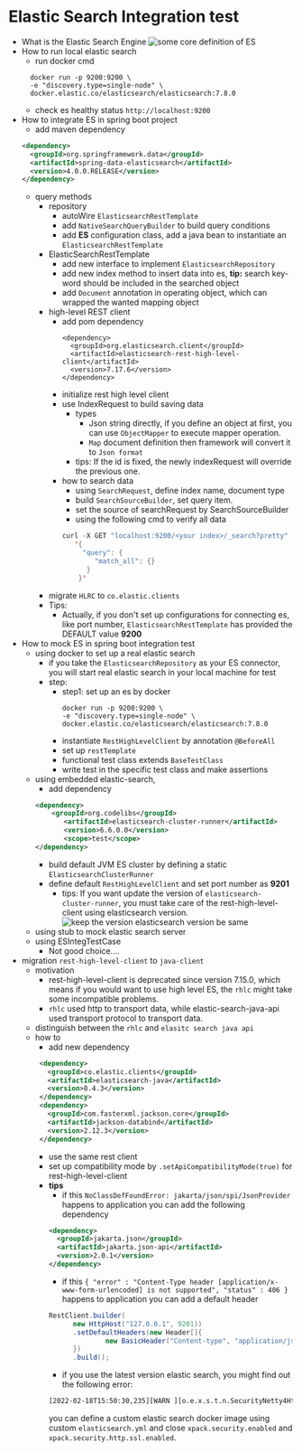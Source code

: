 # Elastic Search Integration test

* What is the Elastic Search Engine
  ![some core definition of ES](https://user-images.githubusercontent.com/6279298/195224811-1137dceb-8857-4d3f-87fc-27cbb5768299.png)
* How to run local elastic search
  * run docker cmd 
  ```
    docker run -p 9200:9200 \
    -e "discovery.type=single-node" \
    docker.elastic.co/elasticsearch/elasticsearch:7.8.0
  ```
  * check es healthy status ``` http://localhost:9200 ```
* How to integrate ES in spring boot project
  * add maven dependency
  ```xml
  <dependency>
    <groupId>org.springframework.data</groupId>
    <artifactId>spring-data-elasticsearch</artifactId>
    <version>4.0.0.RELEASE</version>
  </dependency>
  ```
  * query methods
    * repository
      * autoWire ```ElasticsearchRestTemplate```
      * add ```NativeSearchQueryBuilder``` to build query conditions
      * add **ES** configuration class, add a java bean to instantiate an ```ElasticsearchRestTemplate```
    * ElasticSearchRestTemplate
      * add new interface to implement ```ElasticsearchRepository```
      * add new index method to insert data into es, **tip:** search key-word should be included in the searched object
      * add ```Document``` annotation in operating object, which can wrapped the wanted mapping object
    * high-level REST client
      * add pom dependency
        ```
        <dependency>
          <groupId>org.elasticsearch.client</groupId>
          <artifactId>elasticsearch-rest-high-level-client</artifactId>
          <version>7.17.6</version>
        </dependency>
        ```
      * initialize rest high level client
      * use IndexRequest to build saving data
        * types
          * Json string directly, if you define an object at first, you can use `ObjectMapper` to execute mapper operation. 
          * `Map` document definition then framework will convert it to `Json format`
        * tips: If the id is fixed, the newly indexRequest will override the previous one.
      * how to search data
        * using `SearchRequest`, define index name, document type
        * build `SearchSourceBuilder`, set query item. 
        * set the source of searchRequest by SearchSourceBuilder
        * using the following cmd to verify all data
        ```kotlin
        curl -X GET "localhost:9200/<your index>/_search?pretty" -H 'Content-Type: application/json' -d
           '{
             "query": {
                "match_all": {}
              }
            }'
        ```
    * migrate `HLRC` to `co.elastic.clients`
    * Tips:
      * Actually, if you don't set up configurations for connecting es, like port number, ```ElasticsearchRestTemplate``` has provided the DEFAULT value **9200**
* How to mock ES in spring boot integration test
  * using docker to set up a real elastic search
    * if you take the ```ElasticsearchRepository``` as your ES connector, you will start real elastic search in your local machine for test
    * step:
      * step1: set up an es by docker
        ```
        docker run -p 9200:9200 \
        -e "discovery.type=single-node" \
        docker.elastic.co/elasticsearch/elasticsearch:7.8.0
        ```
      * instantiate `RestHighLevelClient` by annotation `@BeforeAll`
      * set up `restTemplate`
      * functional test class extends `BaseTestClass`
      * write test in the specific test class and make assertions
  * using embedded elastic-search,
    * add dependency
    ```xml
    <dependency>
	    <groupId>org.codelibs</groupId>
		   <artifactId>elasticsearch-cluster-runner</artifactId>
		   <version>6.6.0.0</version>
		   <scope>test</scope>
    </dependency>
    ```
    * build default JVM ES cluster by defining a static `ElasticsearchClusterRunner`
    * define default `RestHighLevelClient` and set port number as **9201**
      * tips: If you want update the version of `elasticsearch-cluster-runner`, you must take care of the rest-high-level-client using elasticsearch version.
      ![keep the version elasticsearch version be same](https://user-images.githubusercontent.com/6279298/193168951-9144cee0-f9d5-4c98-bc20-9fd6a6f4328a.png)
  * using stub to mock elastic search server
  * using ESIntegTestCase
    * Not good choice....
* migration `rest-high-level-client` to `java-client`
  * motivation
    * rest-high-level-client is deprecated since version 7.15.0, which means if you would want to use high level ES, the `rhlc` might take some incompatible problems.
    * `rhlc` used http to transport data, while elastic-search-java-api used transport protocol to transport data.
  * distinguish between the `rhlc` and `elasitc search java api`
  * how to
    * add new dependency
    ```xml
     <dependency>
       <groupId>co.elastic.clients</groupId>
       <artifactId>elasticsearch-java</artifactId>
       <version>8.4.3</version>
     </dependency>
     <dependency>
       <groupId>com.fasterxml.jackson.core</groupId>
       <artifactId>jackson-databind</artifactId>
       <version>2.12.3</version>
     </dependency>
    ```
    * use the same rest client
    * set up compatibility mode by `.setApiCompatibilityMode(true)` for rest-high-level-client
    * **tips**
      * if this `NoClassDefFoundError: jakarta/json/spi/JsonProvider` happens to application
      you can add the following dependency
      ```xml
      <dependency>
        <groupId>jakarta.json</groupId>
        <artifactId>jakarta.json-api</artifactId>
        <version>2.0.1</version>
      </dependency>
      ```
      * if this `{
        "error" : "Content-Type header [application/x-www-form-urlencoded] is not supported",
        "status" : 406
        }` happens to application
      you can add a default header
      ```java
      RestClient.builder(
            new HttpHost("127.0.0.1", 9201))
            .setDefaultHeaders(new Header[]{
                    new BasicHeader("Content-type", "application/json")
            })
            .build();
      ```
      * if you use the latest version elastic search, you might find out the following error:
      ```xml
      [2022-02-18T15:50:30,235][WARN ][o.e.x.s.t.n.SecurityNetty4HttpServerTransport] [Yusufs-MBP.home] received plaintext http traffic on an https channel, closing connection Netty4HttpChannel{localAddress=/127.0.0.1:9200, remoteAddress=/127.0.0.1:52260}
      ```
      you can define a custom elastic search docker image using custom `elasticsearch.yml` and close `xpack.security.enabled` and `xpack.security.http.ssl.enabled`.
